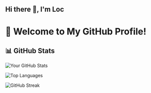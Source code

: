 ## Hi there 👋, I'm Loc
# 👋 Welcome to My GitHub Profile!

## 📊 GitHub Stats
![Your GitHub Stats](https://github-readme-stats.vercel.app/api?username=nguyenphuloc&show_icons=true&theme=radical)

![Top Languages](https://github-readme-stats.vercel.app/api/top-langs/?username=nguyenphuloc&layout=compact&theme=radical)

![GitHub Streak](https://streak-stats.demolab.com?user=nguyenphuloc&theme=radical)

<!--
**nguyenphuloc/nguyenphuloc** is a ✨ _special_ ✨ repository because its `README.md` (this file) appears on your GitHub profile.

Here are some ideas to get you started:

- 🔭 I’m currently working on ...
- 🌱 I’m currently learning ...
- 👯 I’m looking to collaborate on ...
- 🤔 I’m looking for help with ...
- 💬 Ask me about ...
- 📫 How to reach me: ...
- 😄 Pronouns: ...
- ⚡ Fun fact: ...
-->
